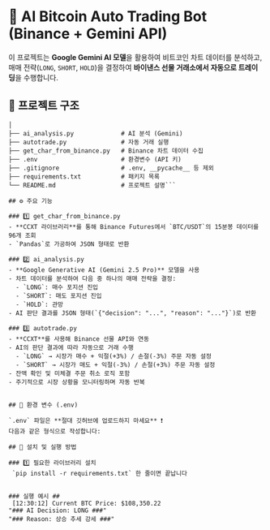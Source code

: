 # 🤖 AI Bitcoin Auto Trading Bot (Binance + Gemini API)

이 프로젝트는 **Google Gemini AI 모델**을 활용하여 비트코인 차트 데이터를 분석하고,  
매매 전략(`LONG`, `SHORT`, `HOLD`)을 결정하여 **바이낸스 선물 거래소에서 자동으로 트레이딩**을 수행합니다.



## 🧩 프로젝트 구조
```ai_bit_coint_binace/
│
├── ai_analysis.py             # AI 분석 (Gemini)
├── autotrade.py               # 자동 거래 실행
├── get_char_from_binance.py   # Binance 차트 데이터 수집
├── .env                       # 환경변수 (API 키)
├── .gitignore                 # .env, __pycache__ 등 제외
├── requirements.txt           # 패키지 목록
└── README.md                  # 프로젝트 설명```

## ⚙️ 주요 기능

### 1️⃣ get_char_from_binance.py
- **CCXT 라이브러리**를 통해 Binance Futures에서 `BTC/USDT`의 15분봉 데이터를 96개 조회
- `Pandas`로 가공하여 JSON 형태로 반환

### 2️⃣ ai_analysis.py
- **Google Generative AI (Gemini 2.5 Pro)** 모델을 사용
- 차트 데이터를 분석하여 다음 중 하나의 매매 전략을 결정:
  - `LONG`: 매수 포지션 진입  
  - `SHORT`: 매도 포지션 진입  
  - `HOLD`: 관망
- AI 판단 결과를 JSON 형태(`{"decision": "...", "reason": "..."}`)로 반환

### 3️⃣ autotrade.py
- **CCXT**를 사용해 Binance 선물 API와 연동
- AI의 판단 결과에 따라 자동으로 거래 수행
  - `LONG` → 시장가 매수 + 익절(+3%) / 손절(-3%) 주문 자동 설정  
  - `SHORT` → 시장가 매도 + 익절(-3%) / 손절(+3%) 주문 자동 설정
- 잔액 확인 및 미체결 주문 취소 로직 포함
- 주기적으로 시장 상황을 모니터링하며 자동 반복


## 🔐 환경 변수 (.env)

`.env` 파일은 **절대 깃허브에 업로드하지 마세요** ❗  
다음과 같은 형식으로 작성합니다:

## 🧰 설치 및 실행 방법

### 1️⃣ 필요한 라이브러리 설치
 `pip install -r requirements.txt` 한 줄이면 끝납니다


### 실행 예시 ##
 [12:30:12] Current BTC Price: $108,350.22
"### AI Decision: LONG ###"
"### Reason: 상승 추세 강세 ###"
